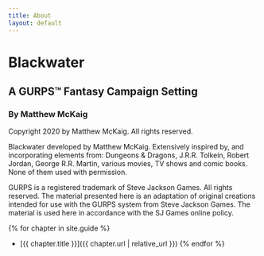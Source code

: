 ```yaml
---
title: About
layout: default
---
```


# Blackwater

## A GURPS&trade; Fantasy Campaign Setting

### By Matthew McKaig

Copyright 2020 by Matthew McKaig.
All rights reserved.

Blackwater developed by Matthew McKaig.
Extensively inspired by, and incorporating elements from: Dungeons & Dragons, J.R.R. Tolkein, Robert Jordan, George R.R. Martin, various movies, TV shows and comic books.
None of them used with permission.

GURPS is a registered trademark of Steve Jackson Games.
All rights reserved.
The material presented here is an adaptation of original creations intended for use with the GURPS system from Steve Jackson Games.
The material is used here in accordance with the SJ Games online policy.

{% for chapter in site.guide %}
* [{{ chapter.title }}]({{ chapter.url | relative_url }})
{% endfor %}
